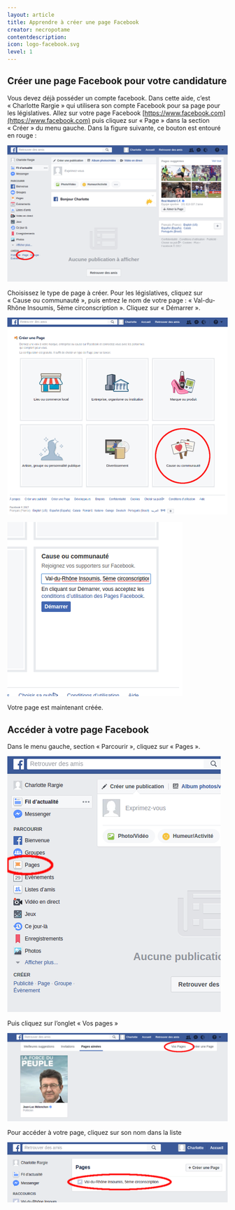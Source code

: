 ```yaml
---
layout: article
title: Apprendre à créer une page Facebook
creator: necropotame
contentdescription:
icon: logo-facebook.svg
level: 1
---
```


## Créer une page Facebook pour votre candidature

Vous devez déjà posséder un compte facebook. Dans cette aide, c’est « Charlotte Rargie » qui utilisera son compte Facebook pour sa page pour les législatives.
Allez sur votre page Facebook [https://www.facebook.com](https://www.facebook.com) puis cliquez sur « Page » dans la section « Créer » du menu gauche. Dans la figure suivante, ce bouton est entouré en rouge :

![Facebook](assets/images/screenshots/facebook-1.png)

Choisissez le type de page à créer. Pour les législatives, cliquez sur « Cause ou communauté », puis entrez le nom de votre page : « Val-du-Rhône Insoumis, 5ème circonscription ». Cliquez sur « Démarrer ».

![Facebook](assets/images/screenshots/facebook-2.png)

![Facebook](assets/images/screenshots/facebook-3.png)

Votre page est maintenant créée.

## Accéder à votre page Facebook

Dans le menu gauche, section « Parcourir », cliquez sur « Pages ».

![Facebook](assets/images/screenshots/facebook-4.png)

Puis cliquez sur l’onglet « Vos pages »

![Facebook](assets/images/screenshots/facebook-5.png)

Pour accéder à votre page, cliquez sur son nom dans la liste

![Facebook](assets/images/screenshots/facebook-6.png)
